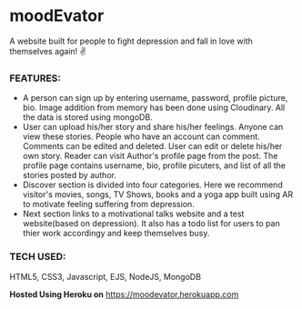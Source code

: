 # moodEvator
A website built for people to fight depression and fall in love with themselves again! ✌

### FEATURES:

- A person can sign up by entering username, password, profile picture, bio.
Image addition from memory has been done using Cloudinary. All the data is stored using mongoDB.
- User can upload his/her story and share his/her feelings. Anyone can view these stories. People who have an account can comment. Comments can be edited and deleted. User can edit or delete his/her own story.
Reader can visit Author's profile page from the post. The profile page contains username, bio, profile picuters, and list of all the stories posted by author.
- Discover section is divided into four categories. Here we recommend visitor's movies, songs, TV Shows, books and a yoga app built using AR to motivate feeling suffering from depression.
- Next section links to a motivational talks website and a test website(based on depression). It also has a todo list for users to pan thier work accordingy and keep themselves busy.

### TECH USED:
HTML5, CSS3, Javascript, EJS, NodeJS, MongoDB

**Hosted Using Heroku on** https://moodevator.herokuapp.com
